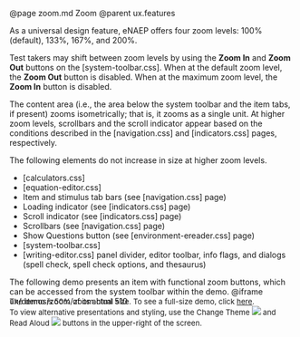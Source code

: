 @page zoom.md Zoom
@parent ux.features

As a universal design feature, eNAEP offers four zoom levels: 100% (default), 133%, 167%, and 200%.

Test takers may shift between zoom levels by using the **Zoom In** and **Zoom Out** buttons on the [system-toolbar.css]. When at the default zoom level, the **Zoom Out** button is disabled. When at the maximum zoom level, the **Zoom In** button is disabled.

The content area (i.e., the area below the system toolbar and the item tabs, if present) zooms isometrically; that is, it zooms as a single unit. At higher zoom levels, scrollbars and the scroll indicator appear based on the conditions described in the [navigation.css] and [indicators.css] pages, respectively.

The following elements do not increase in size at higher zoom levels.

- [calculators.css]
- [equation-editor.css]
- Item and stimulus tab bars (see [navigation.css] page)
- Loading indicator (see [indicators.css] page)
- Scroll indicator (see [indicators.css] page)
- Scrollbars (see [navigation.css] page)
- Show Questions button (see [environment-ereader.css] page)
- [system-toolbar.css]
- [writing-editor.css] panel divider, editor toolbar, info flags, and dialogs (spell check, spell check options, and thesaurus)

The following demo presents an item with functional zoom buttons, which can be accessed from the system toolbar within the demo.
@iframe ux/demos/zoom/zoom.html 510

<span style="font-size:13px;display:block;margin-top:-30px">The demo is 50% of its actual size. To see a full-size demo, click <a href="demos/full-demos/default-environment-demo.html" target="_blank">here</a>.<br/>To view alternative presentations and styling, use the Change Theme <img src="static/img/icon-theme.svg" style="max-height: 1.75em; max-width: 1.75em;" /> and Read Aloud <img src="static/img/icon-tts.svg" style="max-height: 1.75em; max-width: 1.75em;" /> buttons in the upper-right of the screen.</span>
